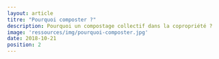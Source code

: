 ```yaml
---
layout: article
titre: "Pourquoi composter ?"
description: Pourquoi un compostage collectif dans la copropriété ?
image: 'ressources/img/pourquoi-composter.jpg'
date: 2018-10-21
position: 2
---
```



